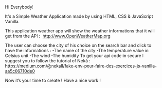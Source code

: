 Hi Everybody!

It's a Simple Weather Application made by using HTML, CSS & JavaScript Vanilla.

This application weather app will show the weather informations that it will get from the API :
 http://www.OpenWeatherMap.org

The user can choose the city of his choice on the search bar and click to have the informations : 
-The name of the city 
-The temperature value in Celsius unit
-The wind
-The humidity
To get your api code in secure I suggest you to follow the tutorial of Nekã :
https://medium.com/@nekall/fake-env-pour-faire-des-exercices-js-vanilla-aa5c06710de0

Now it’s your time to create !
Have a nice work ! 
